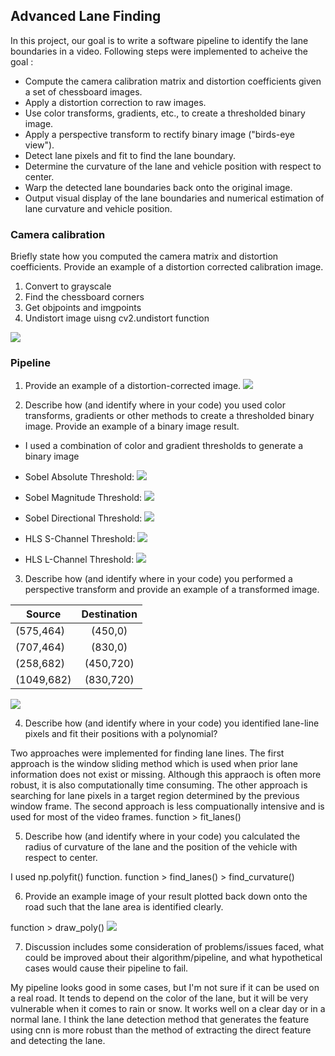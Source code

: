 ## Advanced Lane Finding
In this project, our goal is to write a software pipeline to identify the lane boundaries in a video. Following steps were implemented to acheive the goal :

* Compute the camera calibration matrix and distortion coefficients given a set of chessboard images.
* Apply a distortion correction to raw images.
* Use color transforms, gradients, etc., to create a thresholded binary image.
* Apply a perspective transform to rectify binary image ("birds-eye view").
* Detect lane pixels and fit to find the lane boundary.
* Determine the curvature of the lane and vehicle position with respect to center.
* Warp the detected lane boundaries back onto the original image.
* Output visual display of the lane boundaries and numerical estimation of lane curvature and vehicle position.


### Camera calibration
Briefly state how you computed the camera matrix and distortion coefficients. Provide an example of a distortion corrected calibration image.

1. Convert to grayscale
2. Find the chessboard corners
3. Get objpoints and imgpoints
4. Undistort image uisng cv2.undistort function

![](output_images/undistorted_chessboard.png)



### Pipeline 

1. Provide an example of a distortion-corrected image.
![](output_images/undistorted_road.png)


2. Describe how (and identify where in your code) you used color transforms, gradients or other methods to create a thresholded binary image. Provide an example of a binary image result.

 * I used a combination of color and gradient thresholds to generate a binary image


  * Sobel Absolute Threshold:
    ![](output_images/sobel_abs.png)

  * Sobel Magnitude Threshold:
    ![](output_images/sobel_magnitude.png)

  * Sobel Directional Threshold:
    ![](output_images/sobel_direction.png)

  * HLS S-Channel Threshold:
    ![](output_images/hls-s.png)

  * HLS L-Channel Threshold:
    ![](output_images/hls-l.png)

3. Describe how (and identify where in your code) you performed a perspective transform and provide an example of a transformed image.


| Source        | Destination   |
| ------------- |:-------------:| 
| (575,464)     | (450,0)     |
| (707,464)     | (830,0)    |
| (258,682)     | (450,720)    |
| (1049,682)    | (830,720)     |

![](output_images/perspective_transform.png)

4. Describe how (and identify where in your code) you identified lane-line pixels and fit their positions with a polynomial?

Two approaches were implemented for finding lane lines. The first approach is the window sliding method which is used when prior lane information does not exist or missing. Although this appraoch is often more robust, it is also computationally time consuming. The other approach is searching for lane pixels in a target region determined by the previous window frame. The second approach is less compuationally intensive and is used for most of the video frames.
function > fit_lanes()

5. Describe how (and identify where in your code) you calculated the radius of curvature of the lane and the position of the vehicle with respect to center.

I used np.polyfit() function.
function > find_lanes() > find_curvature()

6. Provide an example image of your result plotted back down onto the road such that the lane area is identified clearly.

function > draw_poly() 
![](output_images/result.png)


7. Discussion includes some consideration of problems/issues faced, what could be improved about their algorithm/pipeline, and what hypothetical cases would cause their pipeline to fail.

My pipeline looks good in some cases, but I'm not sure if it can be used on a real road.
It tends to depend on the color of the lane, but it will be very vulnerable when it comes to rain or snow.
It works well on a clear day or in a normal lane.
I think the lane detection method that generates the feature using cnn is more robust than the method of extracting the direct feature and detecting the lane.

